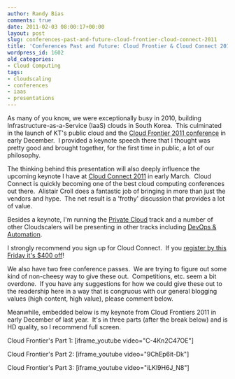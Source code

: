 ```yaml
---
author: Randy Bias
comments: true
date: 2011-02-03 08:00:17+00:00
layout: post
slug: conferences-past-and-future-cloud-frontier-cloud-connect-2011
title: 'Conferences Past and Future: Cloud Frontier & Cloud Connect 2011'
wordpress_id: 1602
old_categories:
- Cloud Computing
tags:
- cloudscaling
- conferences
- iaas
- presentations
---
```


As many of you know, we were exceptionally busy in 2010, building Infrastructure-as-a-Service (IaaS) clouds in South Korea.  This culminated in the launch of KT's public cloud and the [Cloud Frontier 2011 conference](http://www.cloudfrontier.co.kr/eng/english.asp) in early December.  I provided a keynote speech there that I thought was pretty good and brought together, for the first time in public, a lot of our philosophy.

The thinking behind this presentation will also deeply influence the upcoming keynote I have at [Cloud Connect 2011](http://www.cloudconnectevent.com/) in early March.  Cloud Connect is quickly becoming one of the best cloud computing conferences out there.  Alistair Croll does a fantastic job of bringing in more than just the vendors and hype.  The net result is a 'frothy' discussion that provides a lot of value.

Besides a keynote, I'm running the [Private Cloud](http://www.cloudconnectevent.com/cloud-computing-conference/private-clouds.php) track and a number of other Cloudscalers will be presenting in other tracks including [DevOps & Automation](http://www.cloudconnectevent.com/cloud-computing-conference/devops-and-automation.php).

I strongly recommend you sign up for Cloud Connect.  If you [register by this Friday it's $400 off](https://cloudconnectevent.reg.techweb.com/2011/Registrations/Registration)!

We also have two free conference passes.  We are trying to figure out some kind of non-cheesy way to give these out.  Competitions, etc. seem a bit overdone.  If you have any suggestions for how we could give these out to the readership here in a way that is congruous with our general blogging values (high content, high value), please comment below.

Meanwhile, embedded below is my keynote from Cloud Frontiers 2011 in early December of last year.  It's in three parts (after the break below) and is HD quality, so I recommend full screen.

<!-- more -->

Cloud Frontier's Part 1:
[iframe_youtube video="C-4Kn2C47OE"]

Cloud Frontier's Part 2:
[iframe_youtube video="9ChEp6it-Dk"]

Cloud Frontier's Part 3:
[iframe_youtube video="iLKl9H6J_N8"] 
